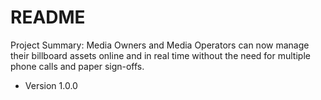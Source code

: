 # README #

Project Summary: Media Owners and Media Operators can now manage their billboard assets online and in real time without the need for multiple phone calls and paper sign-offs.

* Version 1.0.0